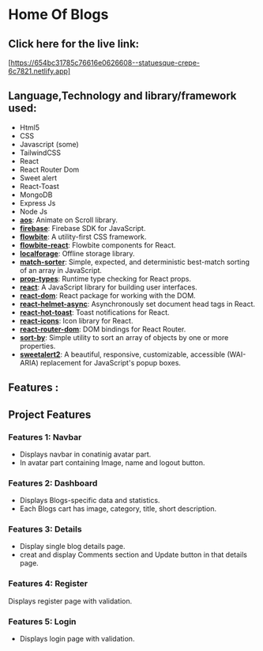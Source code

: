 # Home Of Blogs

## Click here for the live link:
[https://654bc31785c76616e0626608--statuesque-crepe-6c7821.netlify.app]
##
## Language,Technology and library/framework used: 
- Html5
- CSS 
- Javascript (some) 
- TailwindCSS 
- React 
- React Router Dom
- Sweet alert
- React-Toast
- MongoDB
- Express Js
- Node Js
- **[aos](https://www.npmjs.com/package/aos)**: Animate on Scroll library.
- **[firebase](https://www.npmjs.com/package/firebase)**: Firebase SDK for JavaScript.
- **[flowbite](https://www.npmjs.com/package/flowbite)**: A utility-first CSS framework.
- **[flowbite-react](https://www.npmjs.com/package/flowbite-react)**: Flowbite components for React.
- **[localforage](https://www.npmjs.com/package/localforage)**: Offline storage library.
- **[match-sorter](https://www.npmjs.com/package/match-sorter)**: Simple, expected, and deterministic best-match sorting of an array in JavaScript.
- **[prop-types](https://www.npmjs.com/package/prop-types)**: Runtime type checking for React props.
- **[react](https://www.npmjs.com/package/react)**: A JavaScript library for building user interfaces.
- **[react-dom](https://www.npmjs.com/package/react-dom)**: React package for working with the DOM.
- **[react-helmet-async](https://www.npmjs.com/package/react-helmet-async)**: Asynchronously set document head tags in React.
- **[react-hot-toast](https://www.npmjs.com/package/react-hot-toast)**: Toast notifications for React.
- **[react-icons](https://www.npmjs.com/package/react-icons)**: Icon library for React.
- **[react-router-dom](https://www.npmjs.com/package/react-router-dom)**: DOM bindings for React Router.
- **[sort-by](https://www.npmjs.com/package/sort-by)**: Simple utility to sort an array of objects by one or more properties.
- **[sweetalert2](https://www.npmjs.com/package/sweetalert2)**: A beautiful, responsive, customizable, accessible (WAI-ARIA) replacement for JavaScript's popup boxes.


## Features : 
## Project Features

### Features 1: Navbar

- Displays navbar in conatinig avatar part.
- In avatar part containing Image, name and logout button.

### Features 2: Dashboard

- Displays Blogs-specific data and statistics.
- Each Blogs cart has image, category, title, short description.

### Features 3: Details

- Display single blog details page.
- creat and display Comments section and Update button in that details page.

### Features 4: Register

Displays register page with validation.

### Features 5: Login

- Displays login page with validation.

